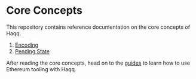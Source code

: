 <!--
order: false
parent:
  order: 4
-->

# Core Concepts

This repository contains reference documentation on the core concepts of Haqq.

1. [Encoding](./encoding.md)
2. [Pending State](./pending_state.md)

After reading the core concepts, head on to the [guides](../guides/README.md) to learn how to use Ethereum tooling with Haqq.
